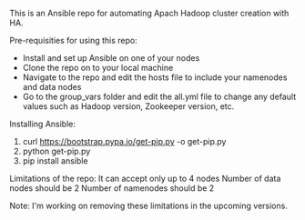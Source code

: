This is an Ansible repo for automating Apach Hadoop cluster creation with HA.

Pre-requisities for using this repo:
 - Install and set up Ansible on one of your nodes
 - Clone the repo on to your local machine
 - Navigate to the repo and edit the hosts file to include your namenodes and data nodes
 - Go to the group_vars folder and edit the all.yml file to change any default values such as Hadoop version, Zookeeper version, etc.

Installing Ansible:
 1. curl https://bootstrap.pypa.io/get-pip.py -o get-pip.py
 2. python get-pip.py
 3. pip install ansible

Limitations of the repo:
 It can accept only up to 4 nodes
 Number of data nodes should be 2
 Number of namenodes should be 2

Note: I'm working on removing these limitations in the upcoming versions.
